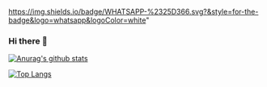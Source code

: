 https://img.shields.io/badge/WHATSAPP-%2325D366.svg?&style=for-the-badge&logo=whatsapp&logoColor=white"

### Hi there 👋

[![Anurag's github stats](https://github-readme-stats.vercel.app/api?username=thiagodiasv&show_icons=true&theme=dark)](https://github.com/anuraghazra/github-readme-stats)

[![Top Langs](https://github-readme-stats.vercel.app/api/top-langs/?username=thiagodiasv)](https://github.com/anuraghazra/github-readme-stats)

<!--
**ThiagoDiasV/ThiagoDiasV** is a ✨ _special_ ✨ repository because its `README.md` (this file) appears on your GitHub profile.

Here are some ideas to get you started:

- 🔭 I’m currently working on ...
- 🌱 I’m currently learning ...
- 👯 I’m looking to collaborate on ...
- 🤔 I’m looking for help with ...
- 💬 Ask me about ...
- 📫 How to reach me: ...
- 😄 Pronouns: ...
- ⚡ Fun fact: ...
-->
